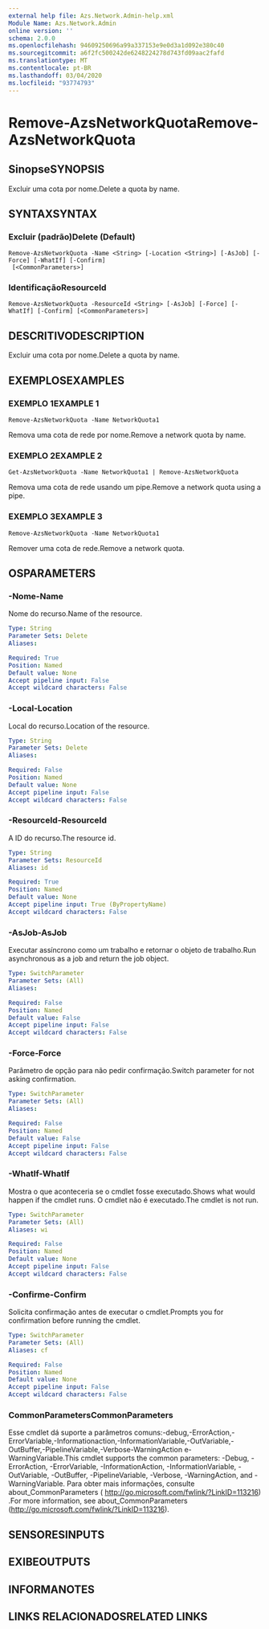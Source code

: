 ```yaml
---
external help file: Azs.Network.Admin-help.xml
Module Name: Azs.Network.Admin
online version: ''
schema: 2.0.0
ms.openlocfilehash: 94609250696a99a337153e9e0d3a1d092e380c40
ms.sourcegitcommit: a6f2fc500242de6248224278d743fd09aac2fafd
ms.translationtype: MT
ms.contentlocale: pt-BR
ms.lasthandoff: 03/04/2020
ms.locfileid: "93774793"
---
```

# <span data-ttu-id="cd838-101">Remove-AzsNetworkQuota</span><span class="sxs-lookup"><span data-stu-id="cd838-101">Remove-AzsNetworkQuota</span></span>

## <span data-ttu-id="cd838-102">Sinopse</span><span class="sxs-lookup"><span data-stu-id="cd838-102">SYNOPSIS</span></span>
<span data-ttu-id="cd838-103">Excluir uma cota por nome.</span><span class="sxs-lookup"><span data-stu-id="cd838-103">Delete a quota by name.</span></span>

## <span data-ttu-id="cd838-104">SYNTAX</span><span class="sxs-lookup"><span data-stu-id="cd838-104">SYNTAX</span></span>

### <span data-ttu-id="cd838-105">Excluir (padrão)</span><span class="sxs-lookup"><span data-stu-id="cd838-105">Delete (Default)</span></span>
```
Remove-AzsNetworkQuota -Name <String> [-Location <String>] [-AsJob] [-Force] [-WhatIf] [-Confirm]
 [<CommonParameters>]
```

### <span data-ttu-id="cd838-106">Identificação</span><span class="sxs-lookup"><span data-stu-id="cd838-106">ResourceId</span></span>
```
Remove-AzsNetworkQuota -ResourceId <String> [-AsJob] [-Force] [-WhatIf] [-Confirm] [<CommonParameters>]
```

## <span data-ttu-id="cd838-107">DESCRITIVO</span><span class="sxs-lookup"><span data-stu-id="cd838-107">DESCRIPTION</span></span>
<span data-ttu-id="cd838-108">Excluir uma cota por nome.</span><span class="sxs-lookup"><span data-stu-id="cd838-108">Delete a quota by name.</span></span>

## <span data-ttu-id="cd838-109">EXEMPLOS</span><span class="sxs-lookup"><span data-stu-id="cd838-109">EXAMPLES</span></span>

### <span data-ttu-id="cd838-110">EXEMPLO 1</span><span class="sxs-lookup"><span data-stu-id="cd838-110">EXAMPLE 1</span></span>
```
Remove-AzsNetworkQuota -Name NetworkQuota1
```

<span data-ttu-id="cd838-111">Remova uma cota de rede por nome.</span><span class="sxs-lookup"><span data-stu-id="cd838-111">Remove a network quota by name.</span></span>

### <span data-ttu-id="cd838-112">EXEMPLO 2</span><span class="sxs-lookup"><span data-stu-id="cd838-112">EXAMPLE 2</span></span>
```
Get-AzsNetworkQuota -Name NetworkQuota1 | Remove-AzsNetworkQuota
```

<span data-ttu-id="cd838-113">Remova uma cota de rede usando um pipe.</span><span class="sxs-lookup"><span data-stu-id="cd838-113">Remove a network quota using a pipe.</span></span>

### <span data-ttu-id="cd838-114">EXEMPLO 3</span><span class="sxs-lookup"><span data-stu-id="cd838-114">EXAMPLE 3</span></span>
```
Remove-AzsNetworkQuota -Name NetworkQuota1
```

<span data-ttu-id="cd838-115">Remover uma cota de rede.</span><span class="sxs-lookup"><span data-stu-id="cd838-115">Remove a network quota.</span></span>

## <span data-ttu-id="cd838-116">OS</span><span class="sxs-lookup"><span data-stu-id="cd838-116">PARAMETERS</span></span>

### <span data-ttu-id="cd838-117">-Nome</span><span class="sxs-lookup"><span data-stu-id="cd838-117">-Name</span></span>
<span data-ttu-id="cd838-118">Nome do recurso.</span><span class="sxs-lookup"><span data-stu-id="cd838-118">Name of the resource.</span></span>

```yaml
Type: String
Parameter Sets: Delete
Aliases:

Required: True
Position: Named
Default value: None
Accept pipeline input: False
Accept wildcard characters: False
```

### <span data-ttu-id="cd838-119">-Local</span><span class="sxs-lookup"><span data-stu-id="cd838-119">-Location</span></span>
<span data-ttu-id="cd838-120">Local do recurso.</span><span class="sxs-lookup"><span data-stu-id="cd838-120">Location of the resource.</span></span>

```yaml
Type: String
Parameter Sets: Delete
Aliases:

Required: False
Position: Named
Default value: None
Accept pipeline input: False
Accept wildcard characters: False
```

### <span data-ttu-id="cd838-121">-ResourceId</span><span class="sxs-lookup"><span data-stu-id="cd838-121">-ResourceId</span></span>
<span data-ttu-id="cd838-122">A ID do recurso.</span><span class="sxs-lookup"><span data-stu-id="cd838-122">The resource id.</span></span>

```yaml
Type: String
Parameter Sets: ResourceId
Aliases: id

Required: True
Position: Named
Default value: None
Accept pipeline input: True (ByPropertyName)
Accept wildcard characters: False
```

### <span data-ttu-id="cd838-123">-AsJob</span><span class="sxs-lookup"><span data-stu-id="cd838-123">-AsJob</span></span>
<span data-ttu-id="cd838-124">Executar assíncrono como um trabalho e retornar o objeto de trabalho.</span><span class="sxs-lookup"><span data-stu-id="cd838-124">Run asynchronous as a job and return the job object.</span></span>


```yaml
Type: SwitchParameter
Parameter Sets: (All)
Aliases:

Required: False
Position: Named
Default value: False
Accept pipeline input: False
Accept wildcard characters: False
```

### <span data-ttu-id="cd838-125">-Force</span><span class="sxs-lookup"><span data-stu-id="cd838-125">-Force</span></span>
<span data-ttu-id="cd838-126">Parâmetro de opção para não pedir confirmação.</span><span class="sxs-lookup"><span data-stu-id="cd838-126">Switch parameter for not asking confirmation.</span></span>

```yaml
Type: SwitchParameter
Parameter Sets: (All)
Aliases:

Required: False
Position: Named
Default value: False
Accept pipeline input: False
Accept wildcard characters: False
```

### <span data-ttu-id="cd838-127">-WhatIf</span><span class="sxs-lookup"><span data-stu-id="cd838-127">-WhatIf</span></span>
<span data-ttu-id="cd838-128">Mostra o que aconteceria se o cmdlet fosse executado.</span><span class="sxs-lookup"><span data-stu-id="cd838-128">Shows what would happen if the cmdlet runs.</span></span>
<span data-ttu-id="cd838-129">O cmdlet não é executado.</span><span class="sxs-lookup"><span data-stu-id="cd838-129">The cmdlet is not run.</span></span>

```yaml
Type: SwitchParameter
Parameter Sets: (All)
Aliases: wi

Required: False
Position: Named
Default value: None
Accept pipeline input: False
Accept wildcard characters: False
```

### <span data-ttu-id="cd838-130">-Confirme</span><span class="sxs-lookup"><span data-stu-id="cd838-130">-Confirm</span></span>
<span data-ttu-id="cd838-131">Solicita confirmação antes de executar o cmdlet.</span><span class="sxs-lookup"><span data-stu-id="cd838-131">Prompts you for confirmation before running the cmdlet.</span></span>

```yaml
Type: SwitchParameter
Parameter Sets: (All)
Aliases: cf

Required: False
Position: Named
Default value: None
Accept pipeline input: False
Accept wildcard characters: False
```

### <span data-ttu-id="cd838-132">CommonParameters</span><span class="sxs-lookup"><span data-stu-id="cd838-132">CommonParameters</span></span>
<span data-ttu-id="cd838-133">Esse cmdlet dá suporte a parâmetros comuns:-debug,-ErrorAction,-ErrorVariable,-Informationaction,-InformationVariable,-OutVariable,-OutBuffer,-PipelineVariable,-Verbose-WarningAction e-WarningVariable.</span><span class="sxs-lookup"><span data-stu-id="cd838-133">This cmdlet supports the common parameters: -Debug, -ErrorAction, -ErrorVariable, -InformationAction, -InformationVariable, -OutVariable, -OutBuffer, -PipelineVariable, -Verbose, -WarningAction, and -WarningVariable.</span></span> <span data-ttu-id="cd838-134">Para obter mais informações, consulte about_CommonParameters ( http://go.microsoft.com/fwlink/?LinkID=113216) .</span><span class="sxs-lookup"><span data-stu-id="cd838-134">For more information, see about_CommonParameters (http://go.microsoft.com/fwlink/?LinkID=113216).</span></span>

## <span data-ttu-id="cd838-135">SENSORES</span><span class="sxs-lookup"><span data-stu-id="cd838-135">INPUTS</span></span>

## <span data-ttu-id="cd838-136">EXIBE</span><span class="sxs-lookup"><span data-stu-id="cd838-136">OUTPUTS</span></span>

## <span data-ttu-id="cd838-137">INFORMA</span><span class="sxs-lookup"><span data-stu-id="cd838-137">NOTES</span></span>

## <span data-ttu-id="cd838-138">LINKS RELACIONADOS</span><span class="sxs-lookup"><span data-stu-id="cd838-138">RELATED LINKS</span></span>

